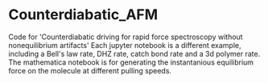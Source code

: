 # Counterdiabatic_AFM
Code for 'Counterdiabatic driving for rapid force spectroscopy without nonequilibrium artifacts'
Each jupyter notebook is a different example, including a Bell's law rate, DHZ rate, catch bond rate and a 3d polymer rate.
The mathematica notebook is for generating the instantanious equilibrium force on the molecule at different pulling speeds.
